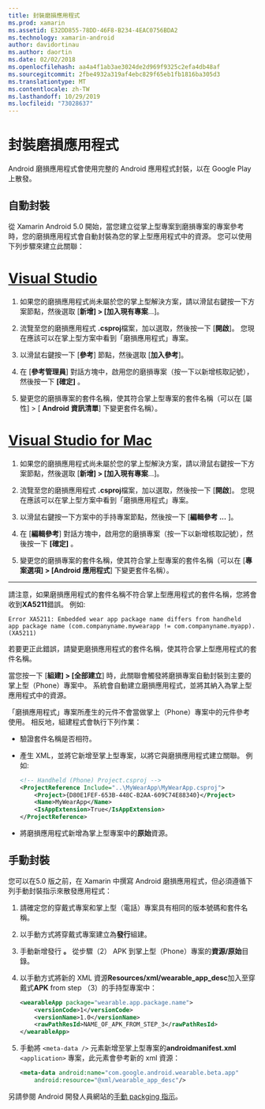 ```yaml
---
title: 封裝磨損應用程式
ms.prod: xamarin
ms.assetid: E32DD855-78DD-46F8-B234-4EAC0756BDA2
ms.technology: xamarin-android
author: davidortinau
ms.author: daortin
ms.date: 02/02/2018
ms.openlocfilehash: aa4a4f1ab3ae3024de2d969f9325c2efa4db48af
ms.sourcegitcommit: 2fbe4932a319af4ebc829f65eb1fb1816ba305d3
ms.translationtype: MT
ms.contentlocale: zh-TW
ms.lasthandoff: 10/29/2019
ms.locfileid: "73028637"
---
```

# <a name="packaging-wear-apps"></a>封裝磨損應用程式

Android 磨損應用程式會使用完整的 Android 應用程式封裝，以在 Google Play 上散發。 

## <a name="automatic-packaging"></a>自動封裝

從 Xamarin Android 5.0 開始，當您建立從掌上型專案到磨損專案的專案參考時，您的磨損應用程式會自動封裝為您的掌上型應用程式中的資源。 您可以使用下列步驟來建立此關聯： 

# <a name="visual-studiotabwindows"></a>[Visual Studio](#tab/windows)

1. 如果您的磨損應用程式尚未屬於您的掌上型解決方案，請以滑鼠右鍵按一下方案節點，然後選取 [**新增] > [加入現有專案**...]。

2. 流覽至您的磨損應用程式 **.csproj**檔案，加以選取，然後按一下 [**開啟**]。 您現在應該可以在掌上型方案中看到「磨損應用程式」專案。

3. 以滑鼠右鍵按一下 [**參考**] 節點，然後選取 [**加入參考**]。

4. 在 [**參考管理員**] 對話方塊中，啟用您的磨損專案（按一下以新增核取記號），然後按一下 **[確定]** 。

5. 變更您的磨損專案的套件名稱，使其符合掌上型專案的套件名稱（可以在 [屬性] > [ **Android 資訊清單**] 下變更套件名稱）。

# <a name="visual-studio-for-mactabmacos"></a>[Visual Studio for Mac](#tab/macos)

1. 如果您的磨損應用程式尚未屬於您的掌上型解決方案，請以滑鼠右鍵按一下方案節點，然後選取 [**新增] > [加入現有專案**...]。

2. 流覽至您的磨損應用程式 **.csproj**檔案，加以選取，然後按一下 [**開啟**]。 您現在應該可以在掌上型方案中看到「磨損應用程式」專案。

3. 以滑鼠右鍵按一下方案中的手持專案節點，然後按一下 [**編輯參考 ...** ]。

4. 在 [**編輯參考**] 對話方塊中，啟用您的磨損專案（按一下以新增核取記號），然後按一下 **[確定]** 。

5. 變更您的磨損專案的套件名稱，使其符合掌上型專案的套件名稱（可以在 [**專案選項] > [Android 應用程式**] 下變更套件名稱）。

-----

請注意，如果磨損應用程式的套件名稱不符合掌上型應用程式的套件名稱，您將會收到**XA5211**錯誤。 例如:

```shell
Error XA5211: Embedded wear app package name differs from handheld 
app package name (com.companyname.mywearapp != com.companyname.myapp). (XA5211)
```

若要更正此錯誤，請變更磨損應用程式的套件名稱，使其符合掌上型應用程式的套件名稱。

當您按一下 [**組建] > [全部建立**] 時，此關聯會觸發將磨損專案自動封裝到主要的掌上型（Phone）專案中。 系統會自動建立磨損應用程式，並將其納入為掌上型應用程式中的資源。

「磨損應用程式」專案所產生的元件不會當做掌上（Phone）專案中的元件參考使用。 相反地，組建程式會執行下列作業：

- 驗證套件名稱是否相符。 

- 產生 XML，並將它新增至掌上型專案，以將它與磨損應用程式建立關聯。 例如: 

    ```xml
    <!-- Handheld (Phone) Project.csproj -->
    <ProjectReference Include="..\MyWearApp\MyWearApp.csproj">
        <Project>{D80E1FEF-653B-448C-B2AA-609C74E88340}</Project>
        <Name>MyWearApp</Name>
        <IsAppExtension>True</IsAppExtension>
    </ProjectReference>
    ```

- 將磨損應用程式新增為掌上型專案中的**原始**資源。 

## <a name="manual-packaging"></a>手動封裝

您可以在5.0 版之前，在 Xamarin 中撰寫 Android 磨損應用程式，但必須遵循下列手動封裝指示來散發應用程式： 

1. 請確定您的穿戴式專案和掌上型（電話）專案具有相同的版本號碼和套件名稱。

2. 以手動方式將穿戴式專案建立為**發行**組建。

3. 手動新增發行 **。** 從步驟（2） APK 到掌上型（Phone）專案的**資源/原始**目錄。

4. 以手動方式將新的 XML 資源**Resources/xml/wearable_app_desc**加入至穿戴式**APK** from step （3）的手持型專案中：

    ```xml
    <wearableApp package="wearable.app.package.name">
        <versionCode>1</versionCode>
        <versionName>1.0</versionName>
        <rawPathResId>NAME_OF_APK_FROM_STEP_3</rawPathResId>
    </wearableApp>
    ```

5. 手動將 `<meta-data />` 元素新增至掌上型專案的**androidmanifest.xml** `<application>` 專案，此元素會參考新的 xml 資源：

    ```xml
    <meta-data android:name="com.google.android.wearable.beta.app"
        android:resource="@xml/wearable_app_desc"/>
    ```

另請參閱 Android 開發人員網站的[手動 packging 指示](https://developer.android.com/training/wearables/apps/packaging.html#PackageManually)。
